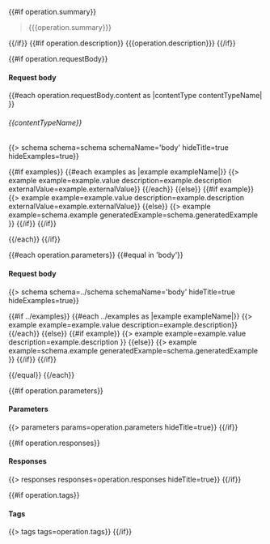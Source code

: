 <a id="{{operation.slug}}" />

{{#if operation.summary}}
> {{{operation.summary}}}

{{/if}}
{{#if operation.description}}
{{{operation.description}}}
{{/if}}

{{#if operation.requestBody}}
#### Request body
{{#each operation.requestBody.content as |contentType contentTypeName| }}
###### {{contentTypeName}}
{{> schema schema=schema schemaName='body' hideTitle=true hideExamples=true}}

{{#if examples}}
{{#each examples as |example exampleName|}}
{{> example example=example.value description=example.description externalValue=example.externalValue}}
{{/each}}
{{else}}
{{#if example}}
{{> example example=example.value description=example.description externalValue=example.externalValue}}
{{else}}
{{> example example=schema.example generatedExample=schema.generatedExample }}
{{/if}}
{{/if}}

{{/each}}
{{/if}}

{{#each operation.parameters}}
{{#equal in 'body'}}
#### Request body
{{> schema schema=../schema schemaName='body' hideTitle=true hideExamples=true}}

{{#if ../examples}}
{{#each ../examples as |example exampleName|}}
{{> example example=example.value description=example.description}}
{{/each}}
{{else}}
{{#if example}}
{{> example example=example.value description=example.description }}
{{else}}
{{> example example=schema.example generatedExample=schema.generatedExample }}
{{/if}}
{{/if}}

{{/equal}}
{{/each}}

{{#if operation.parameters}}
#### Parameters

{{> parameters params=operation.parameters hideTitle=true}}
{{/if}}

{{#if operation.responses}}
#### Responses

{{> responses responses=operation.responses hideTitle=true}}
{{/if}}

{{#if operation.tags}}
#### Tags

{{> tags tags=operation.tags}}
{{/if}}
</div>
